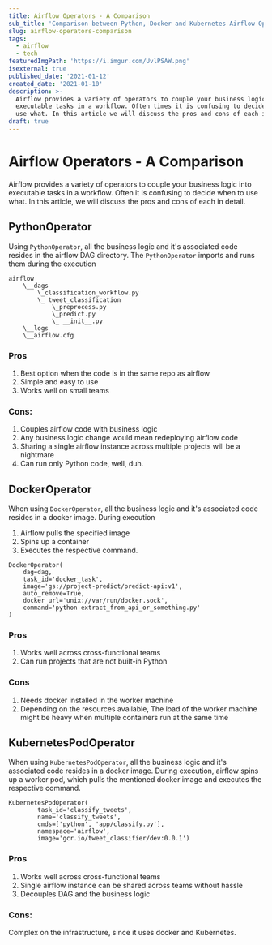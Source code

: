 ```yaml
---
title: Airflow Operators - A Comparison
sub_title: 'Comparison between Python, Docker and Kubernetes Airflow Operator'
slug: airflow-operators-comparison
tags:
  - airflow
  - tech
featuredImgPath: 'https://i.imgur.com/UvlPSAW.png'
isexternal: true
published_date: '2021-01-12'
created_date: '2021-01-10'
description: >-
  Airflow provides a variety of operators to couple your business logic into
  executable tasks in a workflow. Often times it is confusing to decide when to
  use what. In this article we will discuss the pros and cons of each in detail.
draft: true
---
```



# Airflow Operators - A Comparison

Airflow provides a variety of operators to couple your business logic into executable tasks in a workflow. Often it is confusing to decide when to use what. In this article, we will discuss the pros and cons of each in detail.

## PythonOperator


Using `PythonOperator`, all the business logic and it's associated code resides in the airflow DAG directory. The `PythonOperator` imports and runs them during the execution


```
airflow 
    \__dags
        \_classification_workflow.py
        \_ tweet_classification
            \_preprocess.py
            \_predict.py
            \_ __init__.py
    \__logs
    \__airflow.cfg
```



### Pros

1. Best option when the code is in the same repo as airflow
2. Simple and easy to use
3. Works well on small teams

### Cons:

1. Couples airflow code with business logic
2. Any business logic change would mean redeploying airflow code
3. Sharing a single airflow instance across multiple projects will be a nightmare
4. Can run only Python code, well, duh.


## DockerOperator

When using `DockerOperator`, all the business logic and it's associated code resides in a docker image. During execution 
1. Airflow pulls the specified image 
2. Spins up a container
3. Executes the respective command.

```
DockerOperator(
    dag=dag,
    task_id='docker_task',
    image='gs://project-predict/predict-api:v1',
    auto_remove=True,
    docker_url='unix://var/run/docker.sock',
    command='python extract_from_api_or_something.py'
)
```



### Pros


1. Works well across cross-functional teams
2. Can run projects that are not built-in Python

### Cons

1. Needs docker installed in the worker machine
2. Depending on the resources available, The load of the worker machine might be heavy when multiple containers run at the same time


## KubernetesPodOperator


When using `KubernetesPodOperator`, all the business logic and it's associated code resides in a docker image. During execution, airflow spins up a worker pod, which pulls the mentioned docker image and executes the respective command.


```
KubernetesPodOperator(
        task_id='classify_tweets',
        name='classify_tweets',
        cmds=['python', 'app/classify.py'],
        namespace='airflow',
        image='gcr.io/tweet_classifier/dev:0.0.1')
```

### Pros

1. Works well across cross-functional teams
2. Single airflow instance can be shared across teams without hassle
3. Decouples DAG and the business logic

### Cons:

Complex on the infrastructure, since it uses docker and Kubernetes.









